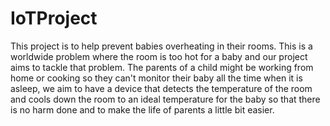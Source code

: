 # IoTProject
This project is to help prevent babies overheating in their rooms.
This is a worldwide problem where the room is too hot for a baby and our project aims to tackle that problem.
The parents of a child might be working from home or cooking so they can't monitor their baby all the time when it is asleep,
we aim to have a device that detects the temperature of the room and cools down the room to an ideal temperature for the baby so that
there is no harm done and to make the life of parents a little bit easier.
